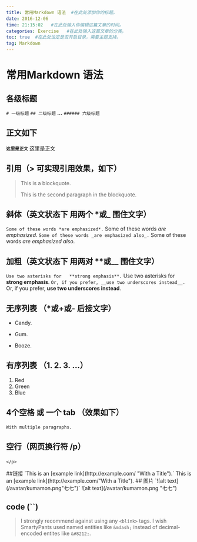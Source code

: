 ```yaml
---
title: 常用Markdown 语法  #在此处添加你的标题。
date: 2016-12-06
time: 21:15:02   #在此处输入你编辑这篇文章的时间。
categories: Exercise   #在此处输入这篇文章的分类。
toc: true  #在此处设定是否开启目录，需要主题支持。
tag: Markdown
---
```

</p>

常用Markdown 语法
===
## 各级标题
`# 一级标题`
`## 二级标题`
__...__
`###### 六级标题`

## 正文如下
__`这里是正文`__
这里是正文
## 引用（> 可实现引用效果，如下）
> This is a blockquote.
> 
> This is the second paragraph in the blockquote.

## 斜体（英文状态下 用两个  *或_  围住文字）
`Some of these words *are emphasized*.`
Some of these words *are emphasized*.
`Some of these words _are emphasized also_.`
Some of these words _are emphasized also_.
## 加粗（英文状态下 用两对  **或__  围住文字）
`Use two asterisks for   **strong emphasis**.`
Use two asterisks for   **strong emphasis**.
`Or, if you prefer, __use two underscores instead__.`
Or, if you prefer, __use two underscores instead__.
## 无序列表 （*或+或-  后接文字）
* Candy.
+ Gum.
- Booze.

## 有序列表 （1.  2.   3.   ...）
1. Red
2. Green
3. Blue

## 4个空格 或 一个 tab （效果如下）

    With multiple paragraphs.
## 空行（网页换行符 /p）
` </p> `
</p>
##链接
 `This is an [example link](http://example.com/ "With a Title").`
This is an [example link](http://example.com/"With a Title").
## 图片
`![alt text](/avatar/kumamon.png"七七")`
![alt text](/avatar/kumamon.png "七七")

## code (``)
> I strongly recommend against using any `<blink>` tags.
I wish SmartyPants used named entities like `&mdash;`
instead of decimal-encoded entites like `&#8212;`.
